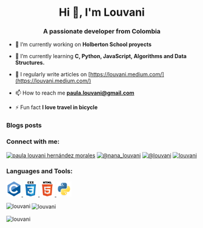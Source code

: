 <h1 align="center">Hi 👋, I'm Louvani</h1>
<h3 align="center">A passionate developer from Colombia</h3>

- 🔭 I’m currently working on **Holberton School proyects**

- 🌱 I’m currently learning **C, Python, JavaScript, Algorithms and Data Structures.**

- 📝 I regularly write articles on [https://louvani.medium.com/](https://louvani.medium.com/)

- 📫 How to reach me **paula.louvani@gmail.com**

- ⚡ Fun fact **I love travel in bicycle**

### Blogs posts
<!-- BLOG-POST-LIST:START -->
<!-- BLOG-POST-LIST:END -->

<h3 align="left">Connect with me:</h3>
<p align="left">
<a href="https://www.linkedin.com/in/paula-louvani-hern%C3%A1ndez-morales-746b8380/" target="blank"><img align="center" src="https://raw.githubusercontent.com/rahuldkjain/github-profile-readme-generator/master/src/images/icons/Social/linked-in-alt.svg" alt="paula louvani hernández morales" height="30" width="40" /></a>
<a href="https://www.instagram.com/nana_louvani/" target="blank"><img align="center" src="https://raw.githubusercontent.com/rahuldkjain/github-profile-readme-generator/master/src/images/icons/Social/instagram.svg" alt="@nana_louvani" height="30" width="40" /></a>
<a href="https://medium.com/@louvani" target="blank"><img align="center" src="https://raw.githubusercontent.com/rahuldkjain/github-profile-readme-generator/master/src/images/icons/Social/medium.svg" alt="@louvani" height="30" width="40" /></a>
<a href="https://www.leetcode.com/louvani" target="blank"><img align="center" src="https://raw.githubusercontent.com/rahuldkjain/github-profile-readme-generator/master/src/images/icons/Social/leet-code.svg" alt="louvani" height="30" width="40" /></a>
</p>

<h3 align="left">Languages and Tools:</h3>
<p align="left"> <a href="https://www.cprogramming.com/" target="_blank"> <img src="https://raw.githubusercontent.com/devicons/devicon/master/icons/c/c-original.svg" alt="c" width="40" height="40"/> </a> <a href="https://www.w3schools.com/css/" target="_blank"> <img src="https://raw.githubusercontent.com/devicons/devicon/master/icons/css3/css3-original-wordmark.svg" alt="css3" width="40" height="40"/> </a> <a href="https://www.w3.org/html/" target="_blank"> <img src="https://raw.githubusercontent.com/devicons/devicon/master/icons/html5/html5-original-wordmark.svg" alt="html5" width="40" height="40"/> </a> <a href="https://www.python.org" target="_blank"> <img src="https://raw.githubusercontent.com/devicons/devicon/master/icons/python/python-original.svg" alt="python" width="40" height="40"/> </a> </p>

<p><img align="left" src="https://github-readme-stats.vercel.app/api/top-langs?username=louvani&show_icons=true&locale=en&layout=compact" alt="louvani" /></p>

<p>&nbsp;<img align="center" src="https://github-readme-stats.vercel.app/api?username=louvani&show_icons=true&locale=en" alt="louvani" /></p>

<p><img align="center" src="https://github-readme-streak-stats.herokuapp.com/?user=louvani&" alt="louvani" /></p>


